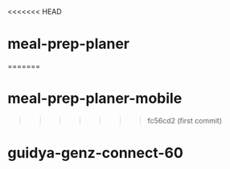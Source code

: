 <<<<<<< HEAD
# meal-prep-planer
=======
# meal-prep-planer-mobile
>>>>>>> fc56cd2 (first commit)
# guidya-genz-connect-60
